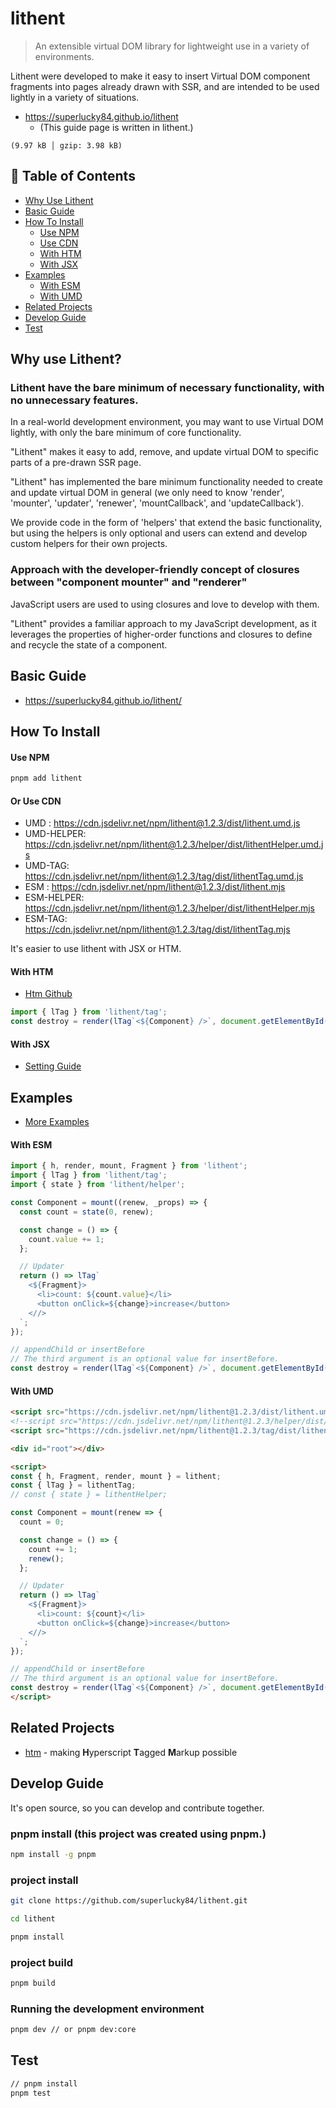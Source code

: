 # lithent

> An extensible virtual DOM library for lightweight use in a variety of environments.

Lithent were developed to make it easy to insert Virtual DOM component
fragments into pages already drawn with SSR, and are intended to be
used lightly in a variety of situations.

- https://superlucky84.github.io/lithent
  - (This guide page is written in lithent.)

`(9.97 kB │ gzip: 3.98 kB)`

## 🚩 Table of Contents

- [Why Use Lithent](#why-use-lithent)
- [Basic Guide](#basic-guide)
- [How To Install](#how-to-install)
  - [Use NPM](#use-npm)
  - [Use CDN](#or-use-cdn)
  - [With HTM](#with-htm)
  - [With JSX](#with-jsx)
- [Examples](#examples)
  - [With ESM](#with-esm)
  - [With UMD](#with-umd)
- [Related Projects](#related-projects)
- [Develop Guide](#develop-guide)
- [Test](#test)

## Why use Lithent?

### Lithent have the bare minimum of necessary functionality, with no unnecessary features.

In a real-world development environment, you may want to use Virtual DOM lightly, with only the bare minimum of core functionality.

"Lithent" makes it easy to add, remove, and update virtual DOM to specific parts of a pre-drawn SSR page.

"Lithent" has implemented the bare minimum functionality needed to create and update virtual DOM in general (we only need to know 'render', 'mounter', 'updater', 'renewer', 'mountCallback', and 'updateCallback').

We provide code in the form of 'helpers' that extend the basic functionality, but using the helpers is only optional and users can extend and develop custom helpers for their own projects.

### Approach with the developer-friendly concept of closures between "component mounter" and "renderer"

JavaScript users are used to using closures and love to develop with them.

"Lithent" provides a familiar approach to my JavaScript development, as it leverages the properties of higher-order functions and closures to define and recycle the state of a component.

## Basic Guide

- https://superlucky84.github.io/lithent/

## How To Install

#### Use NPM

```bash
pnpm add lithent
```

#### Or Use CDN

* UMD : https://cdn.jsdelivr.net/npm/lithent@1.2.3/dist/lithent.umd.js
* UMD-HELPER: https://cdn.jsdelivr.net/npm/lithent@1.2.3/helper/dist/lithentHelper.umd.js
* UMD-TAG: https://cdn.jsdelivr.net/npm/lithent@1.2.3/tag/dist/lithentTag.umd.js
* ESM : https://cdn.jsdelivr.net/npm/lithent@1.2.3/dist/lithent.mjs
* ESM-HELPER: https://cdn.jsdelivr.net/npm/lithent@1.2.3/helper/dist/lithentHelper.mjs
* ESM-TAG: https://cdn.jsdelivr.net/npm/lithent@1.2.3/tag/dist/lithentTag.mjs


It's easier to use lithent with JSX or HTM.

#### With HTM

- [Htm Github](https://github.com/developit/htm)

```js
import { lTag } from 'lithent/tag';
const destroy = render(lTag`<${Component} />`, document.getElementById('root'), document.getElementById('#insert-before-this-element'));
```

#### With JSX

- [Setting Guide](https://superlucky84.github.io/lithent/#install)

## Examples

- [More Examples](https://superlucky84.github.io/lithent/#examples)

#### With ESM
```js
import { h, render, mount, Fragment } from 'lithent';
import { lTag } from 'lithent/tag';
import { state } from 'lithent/helper';

const Component = mount((renew, _props) => {
  const count = state(0, renew);

  const change = () => {
    count.value += 1;
  };

  // Updater
  return () => lTag`
    <${Fragment}>
      <li>count: ${count.value}</li>
      <button onClick=${change}>increase</button>
    <//>
  `;
});

// appendChild or insertBefore
// The third argument is an optional value for insertBefore.
const destroy = render(lTag`<${Component} />`, document.getElementById('root'), document.getElementById('#insert-before-this-element'));
```

#### With UMD

```html
<script src="https://cdn.jsdelivr.net/npm/lithent@1.2.3/dist/lithent.umd.js"></script>
<!--script src="https://cdn.jsdelivr.net/npm/lithent@1.2.3/helper/dist/lithentHelper.umd.js"></script-->
<script src="https://cdn.jsdelivr.net/npm/lithent@1.2.3/tag/dist/lithentTag.umd.js"></script>

<div id="root"></div>

<script>
const { h, Fragment, render, mount } = lithent;
const { lTag } = lithentTag;
// const { state } = lithentHelper;

const Component = mount(renew => {
  count = 0;

  const change = () => {
    count += 1;
    renew();
  };

  // Updater
  return () => lTag`
    <${Fragment}>
      <li>count: ${count}</li>
      <button onClick=${change}>increase</button>
    <//>
  `;
});

// appendChild or insertBefore
// The third argument is an optional value for insertBefore.
const destroy = render(lTag`<${Component} />`, document.getElementById('root'), document.getElementById('#insert-before-this-element'));
</script>
```

## Related Projects
- [htm](https://www.npmjs.com/package/htm) - making **H**yperscript **T**agged **M**arkup possible

## Develop Guide

It's open source, so you can develop and contribute together.

### pnpm install (this project was created using pnpm.)

```bash
npm install -g pnpm
```

### project install

```bash
git clone https://github.com/superlucky84/lithent.git

cd lithent

pnpm install
```

### project build

```bash
pnpm build
```

### Running the development environment

```bash
pnpm dev // or pnpm dev:core
```

## Test

```bash
// pnpm install
pnpm test
```

